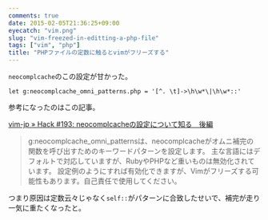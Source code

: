 ```yaml
---
comments: true
date: 2015-02-05T21:36:25+09:00
eyecatch: "vim.png"
slug: "vim-freezed-in-editting-a-php-file"
tags: ["vim", "php"]
title: "PHPファイルの定数に触るとvimがフリーズする"
---
```


`neocomplcache`のこの設定が甘かった。

```
let g:neocomplcache_omni_patterns.php = '[^. \t]->\h\w*\|\h\w*::'
```

参考になったのはこの記事。

[vim-jp » Hack #193: neocomplcacheの設定について知る　後編](http://vim-jp.org/vim-users-jp/2011/01/06/Hack-193.html)

>g:neocomplcache_omni_patternsは、neocomplcacheがオムニ補完の関数を呼び出すためのキーワードパターンを設定します。 主な言語にはデフォルトで対応していますが、RubyやPHPなど重いものは無効化されています。 設定例のようにすれば有効化できますが、Vimがフリーズする可能性もあります。自己責任で使用してください。

つまり原因は定数云々じゃなく`self::`がパターンに合致したせいで、補完が走り一気に重たくなったと。

